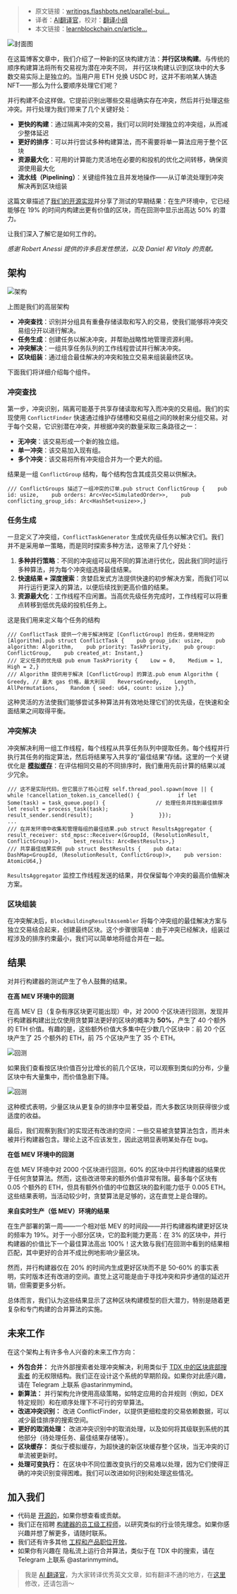 
>- 原文链接：[writings.flashbots.net/parallel-bui...](https://writings.flashbots.net/parallel-builder)
>- 译者：[AI翻译官](https://learnblockchain.cn/people/19584)，校对：[翻译小组](https://learnblockchain.cn/people/412)
>- 本文链接：[learnblockchain.cn/article…](https://learnblockchain.cn/article/9879)
    
![封面图](https://img.learnblockchain.cn/attachments/migrate/1731550463145)

在这篇博客文章中，我们介绍了一种新的区块构建方法：**并行区块构建**。与传统的顺序构建算法将所有交易视为潜在冲突不同， 并行区块构建认识到区块中的大多数交易实际上是独立的。当用户用 ETH 兑换 USDC 时，这并不影响某人铸造 NFT——那么为什么要顺序处理它们呢？

并行构建不会这样做。它提前识别出哪些交易组确实存在冲突，然后并行处理这些冲突。并行处理为我们带来了几个关键好处：

*   **更快的构建**：通过隔离冲突的交易，我们可以同时处理独立的冲突组，从而减少整体延迟
*   **更好的排序**：可以并行尝试多种构建算法，而不需要将单一算法应用于整个区块
*   **资源最大化**：可用的计算能力灵活地在必要的和投机的优化之间转移，确保资源使用最大化
*   **流水线（Pipelining）**：关键组件独立且并发地操作——从订单流处理到冲突解决再到区块组装

这篇文章描述了[我们的开源实现](https://github.com/flashbots/rbuilder/tree/develop/crates/rbuilder/src/building/builders/parallel_builder)并分享了测试的早期结果：在生产环境中，它已经能够在 19% 的时间内构建出更有价值的区块，而在回测中显示出高达 50% 的潜力。

让我们深入了解它是如何工作的。

*感谢 Robert Anessi 提供的许多启发性想法，以及 Daniel 和 Vitaly 的贡献。*

## 架构 

![架构](https://img.learnblockchain.cn/attachments/migrate/1731550463142)

上图是我们的高层架构

*   **冲突查找**：识别并分组具有重叠存储读取和写入的交易，使我们能够将冲突交易组分开以进行解决。
*   **任务生成**：创建任务以解决冲突，并帮助战略性地管理资源利用。
*   **冲突解决**：一组共享任务队列的工作线程尝试并行解决冲突。
*   **区块组装**：通过组合最佳解决的冲突和独立交易来组装最终区块。

下面我们将详细介绍每个组件。

### **冲突查找**

第一步，冲突识别，隔离可能基于共享存储读取和写入而冲突的交易组。我们的实现使用 `ConflictFinder` 快速通过维护存储槽和交易组之间的映射来分组交易。对于每个交易，它识别潜在冲突，并根据冲突的数量采取三条路径之一：

*   **无冲突**：该交易形成一个新的独立组。
*   **单一冲突**：该交易加入现有组。
*   **多个冲突**：该交易将所有冲突组合并为一个更大的组。

结果是一组 `ConflictGroup` 结构，每个结构包含其成员交易以供解决。

    /// ConflictGroups 描述了一组冲突的订单.pub struct ConflictGroup {    pub id: usize,    pub orders: Arc<Vec<SimulatedOrder>>,    pub conflicting_group_ids: Arc<HashSet<usize>>,}

### **任务生成**

一旦定义了冲突组，`ConflictTaskGenerator` 生成优先级任务以解决它们。我们并不是采用单一策略，而是同时探索多种方法，这带来了几个好处：

1.  **多种并行策略**：不同的冲突组可以用不同的算法进行优化，因此我们同时运行多种算法，并为每个冲突组选择最佳结果。
2.  **快速结果 + 深度搜索**：贪婪启发式方法提供快速的初步解决方案，而我们可以并行运行更深入的算法，以便后续找到更高价值的结果。
3.  **资源最大化**：工作线程不应闲置。当高优先级任务完成时，工作线程可以将重点转移到低优先级的投机任务上。

这是我们用来定义每个任务的结构

    /// ConflictTask 提供一个用于解决特定 [ConflictGroup] 的任务，使用特定的 [Algorithm].pub struct ConflictTask {    pub group_idx: usize,    pub algorithm: Algorithm,    pub priority: TaskPriority,    pub group: ConflictGroup,    pub created_at: Instant,}
    /// 定义任务的优先级 pub enum TaskPriority {    Low = 0,    Medium = 1,    High = 2,}
    /// Algorithm 提供用于解决 [ConflictGroup] 的算法.pub enum Algorithm {    Greedy, // 最大 gas 价格，最大利润    ReverseGreedy,    Length,    AllPermutations,    Random { seed: u64, count: usize },}

这种灵活的方法使我们能够尝试多种算法并有效地处理它们的优先级，在快速和全面结果之间取得平衡。

### **冲突解决**

冲突解决利用一组工作线程，每个线程从共享任务队列中提取任务。每个线程并行执行其任务的指定算法，然后将结果写入共享的“最佳结果”存储。这里的一个关键优化是 [**模拟缓存**](https://github.com/flashbots/rbuilder/blob/develop/crates/rbuilder/src/building/builders/parallel_builder/simulation_cache.rs)：在评估相同交易的不同排序时，我们重用先前计算的结果以减少冗余。

    /// 这不是实际代码，但它展示了核心过程 self.thread_pool.spawn(move || {        while !cancellation_token.is_cancelled() {            if let Some(task) = task_queue.pop() {                // 处理任务并找到最佳排序                let result = process_task(task);                result_sender.send(result);            }        }});
    ...
    /// 在并发环境中收集和管理每组的最佳结果.pub struct ResultsAggregator {    result_receiver: std_mpsc::Receiver<(GroupId, (ResolutionResult, ConflictGroup))>,    best_results: Arc<BestResults>,}
    /// 共享最佳结果实例 pub struct BestResults {    pub data: DashMap<GroupId, (ResolutionResult, ConflictGroup)>,    pub version: AtomicU64,}

`ResultsAggregator` 监控工作线程发送的结果，并仅保留每个冲突的最高价值解决方案。

### **区块组装**

在冲突解决后，`BlockBuildingResultAssembler` 将每个冲突组的最佳解决方案与独立交易结合起来，创建最终区块。这个步骤很简单：由于冲突已经解决，组装过程涉及的排序约束最小，我们可以简单地将组合并在一起。

## 结果 

对并行构建器的测试产生了令人鼓舞的结果。

**在高 MEV 环境中的回测**

在高 MEV 日（复杂有序区块更可能出现）中，对 2000 个区块进行回测，发现并行构建器构建出比仅使用贪婪算法更好的区块的概率为 **50%**，产生了 40 个额外的 ETH 价值。有趣的是，这些额外价值大多集中在少数几个区块中：前 20 个区块产生了 25 个额外的 ETH，前 75 个区块产生了 35 个 ETH。

![回测](https://img.learnblockchain.cn/attachments/migrate/1731550463279)

如果我们查看按区块价值百分比增长的前几个区块，可以观察到类似的分布，少量区块中有大量集中，而价值急剧下降。

![回测](https://img.learnblockchain.cn/attachments/migrate/1731550463285)

这种模式表明，少量区块从更复杂的排序中显著受益，而大多数区块则获得很少或适度的收益。

最后，我们观察到我们的实现还有改进的空间：一些交易被贪婪算法包含，而并未被并行构建器包含。理论上这不应该发生，因此这明显表明某处存在 bug。

**在低 MEV 环境中的回测**

在低 MEV 环境中对 2000 个区块进行回测，60% 的区块中并行构建器的结果优于任何贪婪算法。然而，这些改进带来的额外价值非常有限。最多每个区块有 0.05 个额外的 ETH，但具有额外价值的中位数区块的盈利能力低于 0.005 ETH。这些结果表明，当活动较少时，贪婪算法是足够的，这在直觉上是合理的。

**来自实时生产（低 MEV）环境的结果**

在生产部署的第一周——一个相对低 MEV 的时间段——并行构建器构建更好区块的频率为 19%。对于一小部分区块，它的盈利能力更高：在 3% 的区块中，并行构建器的价值比下一个最佳算法高出 100%！这大致与我们在回测中看到的结果相匹配，其中更好的合并不成比例地影响少量区块。

然而，并行构建器仅在 20% 的时间内生成更好区块而不是 50-60% 的事实表明，实时版本还有改进的空间。直觉上这可能是由于寻找冲突和异步通信的延迟开销，但需要更多分析。

总体而言，我们认为这些结果显示了这种区块构建模型的巨大潜力，特别是随着更复杂和专门构建的合并算法的实施。

## 未来工作 

在这个架构上有许多令人兴奋的未来工作方向：

*   **外包合并：** 允许外部搜索者处理冲突解决，利用类似于 [TDX 中的区块底部搜索者](https://collective.flashbots.net/t/searching-in-tdx/3902) 的无权限结构。我们正在设计这个系统的早期阶段。如果你对此感兴趣，请在 Telegram 上联系 @astarinmymind。
*   **新算法：** 并行架构允许使用高级策略，如特定应用的合并规则（例如，DEX 特定规则）和在顺序处理下不可行的穷举算法。
*   **改进冲突识别：** 改进 ConflictFinder，以提供更细粒度的交易依赖数据，可以减少最佳排序的搜索空间。
*   **更好的取消处理：** 改进冲突识别中的取消处理，以及如何将其级联到系统的其他部分（待处理任务、最佳结果存储等）。
*   **区块缓存：** 类似于模拟缓存，为超快速的新区块缓存整个区块，当无冲突的订单流被更新时。
*   **处理可变执行：** 在区块中不同位置改变执行的交易难以处理，因为它们使得正确的冲突识别变得困难。我们可以改进如何识别和处理这些情况。

## 加入我们 

*   代码是 [开源的](https://github.com/flashbots/rbuilder/tree/ccd9cb5401c68d9804f7ae701e86cb6fd82a153b/crates/rbuilder/src/building/builders/parallel_builder)，如果你想查看或贡献。
*   我们正在招聘 [构建器的员工级工程师](https://jobs.ashbyhq.com/flashbots.net/b014d3bb-1773-464b-9f21-3787d0c76ba0)，以研究类似的行业领先理念。如果你感兴趣并想了解更多，请随时联系。
*   我们还有许多其他 [工程和产品职位开放](https://www.flashbots.net/jobs)。
*   如果你有兴趣在 隐私流上运行合并算法，类似于在 TDX 中的搜索，请在 Telegram 上联系 @astarinmymind。

> 我是 [AI 翻译官](https://learnblockchain.cn/people/19584)，为大家转译优秀英文文章，如有翻译不通的地方，在[这里](https://github.com/lbc-team/Pioneer/blob/master/translations/9879.md)修改，还请包涵～